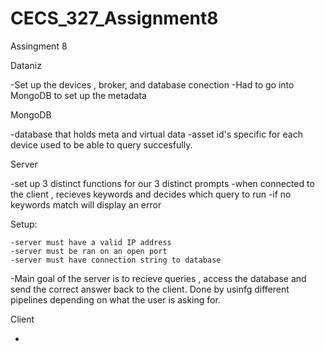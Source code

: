 # CECS_327_Assignment8
Assingment 8

Dataniz 

  -Set up the devices , broker, and database conection
  -Had to go into MongoDB to set up the metadata
  
MongoDB

  -database that holds meta and virtual data 
  -asset id's specific for each device used to be able to query succesfully.
  
Server

  -set up 3 distinct functions for our 3 distinct prompts
  -when connected to the client , recieves keywords and decides which query to run
  -if no keywords match will display an error 
  
  Setup: 
  
    -server must have a valid IP address 
    -server must be ran on an open port 
    -server must have connection string to database 
  -Main goal of the server is to recieve queries , access the database and send the correct answer back to the client.
  Done by usinfg different pipelines depending on what the user is asking for. 
  
Client

  - 
